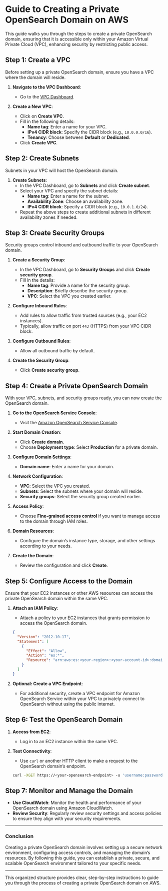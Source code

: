 
# Guide to Creating a Private OpenSearch Domain on AWS

This guide walks you through the steps to create a private OpenSearch domain, ensuring that it is accessible only within your Amazon Virtual Private Cloud (VPC), enhancing security by restricting public access.

## **Step 1: Create a VPC**

Before setting up a private OpenSearch domain, ensure you have a VPC where the domain will reside.

1. **Navigate to the VPC Dashboard**:
   - Go to the [VPC Dashboard](https://console.aws.amazon.com/vpc/).
  
2. **Create a New VPC**:
   - Click on **Create VPC**.
   - Fill in the following details:
     - **Name tag**: Enter a name for your VPC.
     - **IPv4 CIDR block**: Specify the CIDR block (e.g., `10.0.0.0/16`).
     - **Tenancy**: Choose between **Default** or **Dedicated**.
   - Click **Create VPC**.

## **Step 2: Create Subnets**

Subnets in your VPC will host the OpenSearch domain.

1. **Create Subnets**:
   - In the VPC Dashboard, go to **Subnets** and click **Create subnet**.
   - Select your VPC and specify the subnet details:
     - **Name tag**: Enter a name for the subnet.
     - **Availability Zone**: Choose an availability zone.
     - **IPv4 CIDR block**: Specify a CIDR block (e.g., `10.0.1.0/24`).
   - Repeat the above steps to create additional subnets in different availability zones if needed.

## **Step 3: Create Security Groups**

Security groups control inbound and outbound traffic to your OpenSearch domain.

1. **Create a Security Group**:
   - In the VPC Dashboard, go to **Security Groups** and click **Create security group**.
   - Fill in the details:
     - **Name tag**: Provide a name for the security group.
     - **Description**: Briefly describe the security group.
     - **VPC**: Select the VPC you created earlier.
  
2. **Configure Inbound Rules**:
   - Add rules to allow traffic from trusted sources (e.g., your EC2 instances).
   - Typically, allow traffic on port `443` (HTTPS) from your VPC CIDR block.

3. **Configure Outbound Rules**:
   - Allow all outbound traffic by default.

4. **Create the Security Group**:
   - Click **Create security group**.

## **Step 4: Create a Private OpenSearch Domain**

With your VPC, subnets, and security groups ready, you can now create the OpenSearch domain.

1. **Go to the OpenSearch Service Console**:
   - Visit the [Amazon OpenSearch Service Console](https://console.aws.amazon.com/es/).
  
2. **Start Domain Creation**:
   - Click **Create domain**.
   - Choose **Deployment type**: Select **Production** for a private domain.

3. **Configure Domain Settings**:
   - **Domain name**: Enter a name for your domain.
  
4. **Network Configuration**:
   - **VPC**: Select the VPC you created.
   - **Subnets**: Select the subnets where your domain will reside.
   - **Security groups**: Select the security group created earlier.

5. **Access Policy**:
   - Choose **Fine-grained access control** if you want to manage access to the domain through IAM roles.

6. **Domain Resources**:
   - Configure the domain’s instance type, storage, and other settings according to your needs.

7. **Create the Domain**:
   - Review the configuration and click **Create**.

## **Step 5: Configure Access to the Domain**

Ensure that your EC2 instances or other AWS resources can access the private OpenSearch domain within the same VPC.

1. **Attach an IAM Policy**:
   - Attach a policy to your EC2 instances that grants permission to access the OpenSearch domain.
   ```json
   {
     "Version": "2012-10-17",
     "Statement": [
       {
         "Effect": "Allow",
         "Action": "es:*",
         "Resource": "arn:aws:es:<your-region>:<your-account-id>:domain/<your-domain-name>/*"
       }
     ]
   }
   ```

2. **Optional: Create a VPC Endpoint**:
   - For additional security, create a VPC endpoint for Amazon OpenSearch Service within your VPC to privately connect to OpenSearch without using the public internet.

## **Step 6: Test the OpenSearch Domain**

1. **Access from EC2**:
   - Log in to an EC2 instance within the same VPC.
  
2. **Test Connectivity**:
   - Use `curl` or another HTTP client to make a request to the OpenSearch domain’s endpoint.
   ```bash
   curl -XGET https://<your-opensearch-endpoint> -u 'username:password'
   ```

## **Step 7: Monitor and Manage the Domain**

- **Use CloudWatch**: Monitor the health and performance of your OpenSearch domain using Amazon CloudWatch.
- **Review Security**: Regularly review security settings and access policies to ensure they align with your security requirements.

---

### **Conclusion**
Creating a private OpenSearch domain involves setting up a secure network environment, configuring access controls, and managing the domain’s resources. By following this guide, you can establish a private, secure, and scalable OpenSearch environment tailored to your specific needs.

--- 

This organized structure provides clear, step-by-step instructions to guide you through the process of creating a private OpenSearch domain on AWS.
